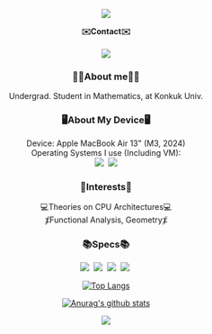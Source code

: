 <p align='center'>
<img src=https://capsule-render.vercel.app/api?type=waving&height=300&color=gradient&text=Hi!%20I'm%20Hyunho%20Bae&textBg=false&section=header&reversal=false>
</p>


<p align='center'>
    <Strong>✉️Contact✉️</Strong>
    <br><br>
    <a href='https://instagram.com/hyunho1302' target='_blank'><img src='https://img.shields.io/badge/Instagram-E4405F?style=for-the-badge&logo=instagram&logoColor=white'></a>
</p>

<h3 align='center'>
    <Strong>🧑‍💻About me🧑‍💻</Strong>
</h3>
<p align='center'>
Undergrad. Student in Mathematics, at Konkuk Univ.
</p>

<h3 align='center'>
    <Strong>🖥About My Device🖥</Strong>
</h3>
<p align='center'>
Device: Apple MacBook Air 13" (M3, 2024)
<br> Operating Systems I use (Including VM):
<br><img src='https://img.shields.io/badge/macOS-000000?style=for-the-badge&logo=apple&logoColor=white'>&nbsp
<img src='https://img.shields.io/badge/Gentoo Linux-54487A?style=for-the-badge&logo=Gentoo&logoColor=white'>
</p>

<h3 align='center'>
    <Strong>🤔Interests🤔</Strong>
</h3>
<p align='center'>
💻Theories on CPU Architectures💻
<br>
⨋Functional Analysis, Geometry⨋
</p>

<h3 align='center'>
    <Strong>📚Specs📚</Strong>
</h3>
<p align='center'>
  <img src="https://img.shields.io/badge/C-A8B9CC?style=rounded-square&logo=C&logoColor=white"/></a>&nbsp
  <img src="https://img.shields.io/badge/Rust-000000?style=rounded-square&logo=Rust&logoColor=white"/></a>&nbsp
  <img src="https://img.shields.io/badge/Python-3766AB?style=rounded-square&logo=Python&logoColor=white"/></a>&nbsp 
  <img src="https://img.shields.io/badge/ASM-FCC624?style=rounded-square&logo=linux&logoColor=white"/></a>&nbsp 
</p>

<div align='center'>

[![Top Langs](https://github-readme-stats.vercel.app/api/top-langs/?username=0mem)](https://github.com/anuraghazra/github-readme-stats)
</div>

<div align='center'>

[![Anurag's github stats](https://github-readme-stats.vercel.app/api?username=0mem)](https://github.com/anuraghazra/github-readme-stats)
</div>

<p align='center'>
<a href="https://hits.seeyoufarm.com"><img src="https://hits.seeyoufarm.com/api/count/incr/badge.svg?url=https%3A%2F%2Fgithub.com%2F0mem%2Fhit-counter&count_bg=%2379C83D&title_bg=%23555555&icon=github.svg&icon_color=%23E7E7E7&title=hits&edge_flat=false"/></a>
</p>
